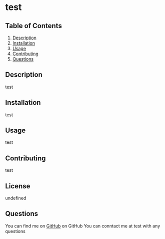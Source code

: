 # test


## Table of Contents
1. [Description](#Description)
2. [Installation](#Installation)
3. [Usage](#Usage)
4. [Contributing](#Contributing)
6. [Questions](#Questions)

## Description
test
## Installation
test
## Usage
test
## Contributing
test
## License
undefined

## Questions
You can find me on [GitHub](https://github.com/test) on GitHub
You can conntact me at test with any questions
